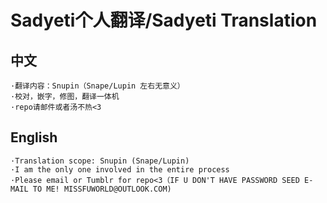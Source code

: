 # Sadyeti个人翻译/Sadyeti Translation

## 中文
```
·翻译内容：Snupin（Snape/Lupin 左右无意义）
·校对，嵌字，修图，翻译一体机
·repo请邮件或者汤不热<3
```
## English
```
·Translation scope: Snupin (Snape/Lupin)
·I am the only one involved in the entire process
·Please email or Tumblr for repo<3（IF U DON'T HAVE PASSWORD SEED E-MAIL TO ME! MISSFUWORLD@OUTLOOK.COM)
```
